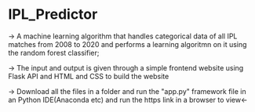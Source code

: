 # IPL_Predictor
-> A machine learning algorithm that handles categorical data of all IPL matches from 2008 to 2020 and performs a learning algoritmn on it using the random forest classifier;


-> The input and output is given through a simple frontend website using Flask API and HTML and CSS to build the website


-> Download all the files in a folder and run the "app.py" framework file in an Python IDE(Anaconda etc) and run the https link in a browser to view<-
